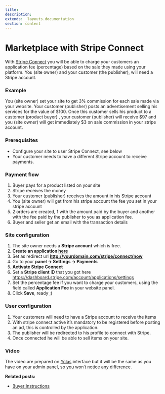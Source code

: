 ```yaml
---
title:
description:
extends: _layouts.documentation
section: content
---
```


# Marketplace with Stripe Connect 

With  [Stripe Connect](https://stripe.com/connect)  you will be able to charge your customers an application fee (percentage) based on the sale they made using your platform. You (site owner) and your customer (the publisher), will need a Stripe account.

### Example

You (site owner) set your site to get 3% commission for each sale made via your website. Your customer (publisher) posts an advertisement selling his services for the value of $100. Once this customer sells his product to a customer (product buyer) , your customer (publisher) will receive $97 and you (site owner) will get immediately $3 on sale commission in your stripe account.

### Prerequisites

-   Configure your site to user Stripe Connect, see below
-   Your customer needs to have a different Stripe account to receive payments.

### Payment flow

1.  Buyer pays for a product listed on your site
2.  Stripe receives the money
3.  Your customer (publisher) receives the amount in his Stripe account
4.  You (site owner) will get from his stripe account the fee you set in your stripe account
5.  2 orders are created, 1 with the amount paid by the buyer and another with the fee paid by the publisher to you as application fee.
6.  Buyer and seller get an email with the transaction details

### Site configuration

1.  The site owner needs a  **Stripe account**  which is free.
2.  **Create an application  [here](https://dashboard.stripe.com/account/applications/settings)**
3.  Set as redirect url  **http://yourdomain.com/stripe/connect/now**
4.  Go to your  **panel -> Settings -> Payments**
5.  **Activate Stripe Connect**
6.  Set a  **Stripe client ID**  that you got here https://dashboard.stripe.com/account/applications/settings
7.  Set the percentage fee if you want to charge your customers, using the field called  **Application Fee**  in your website panel.
8.  Click  **Save**, ready ;)


### User configuration

1.  Your customers will need to have a Stripe account to receive the items
2.  With stripe connect active it’s mandatory to be registered before posting an ad, this is controlled by the application.
3.  The publisher will be redirected to his profile to connect with Stripe.
4.  Once connected he will be able to sell items on your site.

### Video

The video are prepared on  [Yclas](https://yclas.com/)  interface but it will be the same as you have on your admin panel, so you won’t notice any difference.


  
**Related posts:**

-   [Buyer Instructions](Custom-fields-buyer-instructions.md)

